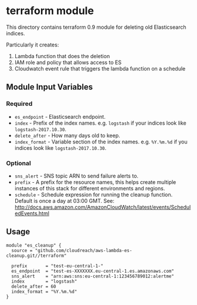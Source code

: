 # terraform module

This directory contains terraform 0.9 module for deleting old Elasticsearch
indices.

Particularly it creates:

1. Lambda function that does the deletion
2. IAM role and policy that allows access to ES
3. Cloudwatch event rule that triggers the lambda function on a schedule

## Module Input Variables

### Required

* `es_endpoint` - Elasticsearch endpoint.
* `index` - Prefix of the index names. e.g. `logstash` if your indices look
like `logstash-2017.10.30`.
* `delete_after` - How many days old to keep.
* `index_format` - Variable section of the index names. e.g. `%Y.%m.%d` if
you indices look like `logstash-2017.10.30`.

### Optional

* `sns_alert` - SNS topic ARN to send failure alerts to.
* `prefix` - A prefix for the resource names, this helps create multiple
instances of this stack for different environments and regions.
* `schedule` - Schedule expression for running the cleanup function.
Default is once a day at 03:00 GMT.
See: http://docs.aws.amazon.com/AmazonCloudWatch/latest/events/ScheduledEvents.html

## Usage

```
module "es_cleanup" {
  source = "github.com/cloudreach/aws-lambda-es-cleanup.git//terraform"

  prefix       = "test-eu-central-1-"
  es_endpoint  = "test-es-XXXXXXX.eu-central-1.es.amazonaws.com"
  sns_alert    = "arn:aws:sns:eu-central-1:123456789012:alertme"
  index        = "logstash"
  delete_after = 60
  index_format = "%Y.%m.%d"
}
```
